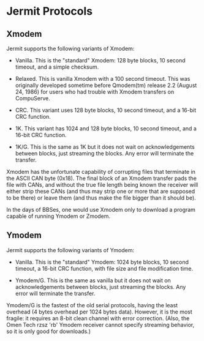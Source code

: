 Jermit Protocols
================

Xmodem
------

Jermit supports the following variants of Xmodem:

* Vanilla.  This is the "standard" Xmodem: 128 byte blocks, 10 second
  timeout, and a simple checksum.

* Relaxed.  This is vanilla Xmodem with a 100 second timeout.  This
  was originally developed sometime before Qmodem(tm) release 2.2
  (August 24, 1986) for users who had trouble with Xmodem transfers on
  CompuServe.

* CRC.  This variant uses 128 byte blocks, 10 second timeout, and a
  16-bit CRC function.

* 1K.  This variant has 1024 and 128 byte blocks, 10 second timeout,
  and a 16-bit CRC function.

* 1K/G.  This is the same as 1K but it does not wait on
  acknowledgements between blocks, just streaming the blocks.  Any
  error will terminate the transfer.

Xmodem has the unfortunate capability of corrupting files that
terminate in the ASCII CAN byte (0x18).  The final block of an Xmodem
transfer pads the file with CANs, and without the true file length
being known the receiver will either strip these CANs (and thus may
strip one or more that are supposed to be there) or leave them (and
thus make the file bigger than it should be).

In the days of BBSes, one would use Xmodem only to download a program
capable of running Ymodem or Zmodem.

Ymodem
------

Jermit supports the following variants of Ymodem:

* Vanilla.  This is the "standard" Ymodem: 1024 byte blocks, 10 second
  timeout, a 16-bit CRC function, with file size and file modification
  time.

* Ymodem/G.  This is the same as vanilla but it does not wait on
  acknowledgements between blocks, just streaming the blocks.  Any
  error will terminate the transfer.

Ymodem/G is the fastest of the old serial protocols, having the least
overhead (4 bytes overhead per 1024 bytes data).  However, it is the
most fragile: it requires an 8-bit clean channel with error
correction.  (Also, the Omen Tech rzsz 'rb' Ymodem receiver cannot
specify streaming behavior, so it is only good for downloads.)
